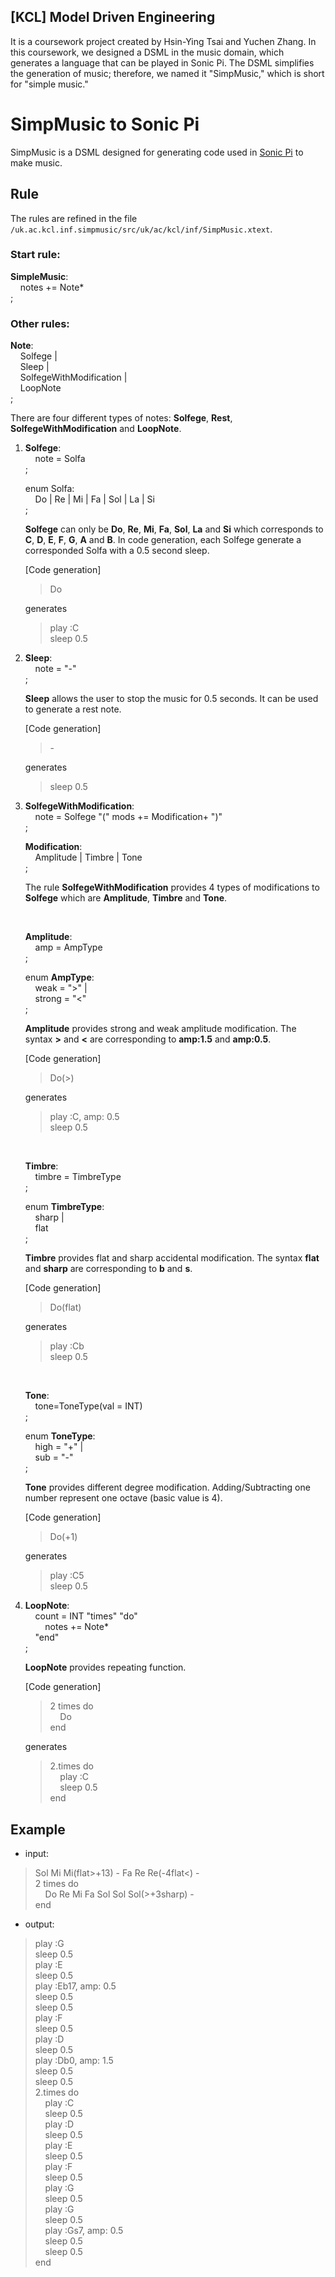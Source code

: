 ## [KCL] Model Driven Engineering
It is a coursework project created by Hsin-Ying Tsai and Yuchen Zhang. In this coursework, we designed a DSML in the music domain, which generates a language that can be played in Sonic Pi. The DSML simplifies the generation of music; therefore, we named it "SimpMusic," which is short for "simple music."

# SimpMusic to Sonic Pi

SimpMusic is a DSML designed for generating code used in [Sonic Pi](https://sonic-pi.net/) to make music.

## Rule

The rules are refined in the file `/uk.ac.kcl.inf.simpmusic/src/uk/ac/kcl/inf/SimpMusic.xtext`.

### Start rule:

**SimpleMusic**:\
&nbsp;&nbsp;&nbsp;&nbsp;notes += Note*\
;

### Other rules:

**Note**:\
&nbsp;&nbsp;&nbsp;&nbsp;Solfege |\
&nbsp;&nbsp;&nbsp;&nbsp;Sleep |\
&nbsp;&nbsp;&nbsp;&nbsp;SolfegeWithModification |\
&nbsp;&nbsp;&nbsp;&nbsp;LoopNote\
;
    
There are four different types of notes: **Solfege**, **Rest**, **SolfegeWithModification** and **LoopNote**.
    
1. **Solfege**:\
&nbsp;&nbsp;&nbsp;&nbsp;note = Solfa\
;
    
    enum Solfa:\
&nbsp;&nbsp;&nbsp;&nbsp;Do | Re | Mi | Fa | Sol | La | Si\
;
    
    **Solfege** can only be **Do**, **Re**, **Mi**, **Fa**, **Sol**, **La** and **Si** which corresponds to **C**, **D**, **E**, **F**, **G**, **A** and **B**. In code generation, each Solfege generate a corresponded Solfa with a 0.5 second sleep.
    
    [Code generation]
    
    >Do
   
    generates
            
    >play :C\
    >sleep 0.5
    
2. **Sleep**:\
&nbsp;&nbsp;&nbsp;&nbsp;note = "-"\
;
    
    **Sleep** allows the user to stop the music for 0.5 seconds. It can be used to generate a rest note.
    
    [Code generation]
    
    >\-
    
    generates
            
    >sleep 0.5
    
3. **SolfegeWithModification**:\
&nbsp;&nbsp;&nbsp;&nbsp;note = Solfege "(" mods += Modification+ ")"\
;

    **Modification**:\
&nbsp;&nbsp;&nbsp;&nbsp;Amplitude | Timbre | Tone\
;
    
    The rule **SolfegeWithModification** provides 4 types of modifications to **Solfege** which are **Amplitude**, **Timbre** and **Tone**.
    
    <br />
    
    **Amplitude**:\
&nbsp;&nbsp;&nbsp;&nbsp;amp = AmpType\
;
    
    enum **AmpType**:\
&nbsp;&nbsp;&nbsp;&nbsp;weak = ">" |\
&nbsp;&nbsp;&nbsp;&nbsp;strong = "<"\
;
    
    **Amplitude** provides strong and weak amplitude modification. The syntax **>** and **<** are corresponding to **amp:1.5** and **amp:0.5**.
    
    [Code generation]
    
    >Do(>)
    
    generates
            
    >play :C, amp: 0.5\
    >sleep 0.5
    
    <br />

    **Timbre**:\
&nbsp;&nbsp;&nbsp;&nbsp;timbre = TimbreType\
;
    
    enum **TimbreType**:\
&nbsp;&nbsp;&nbsp;&nbsp;sharp |\
&nbsp;&nbsp;&nbsp;&nbsp;flat\
;
    
    **Timbre** provides flat and sharp accidental modification. The syntax **flat** and **sharp** are corresponding to **b** and **s**.
    
    [Code generation]
    
    >Do(flat)
    
    generates
            
    >play :Cb\
    >sleep 0.5
    
    <br />
    
    **Tone**:\
&nbsp;&nbsp;&nbsp;&nbsp;tone=ToneType(val = INT)\
;
    
    enum **ToneType**:\
&nbsp;&nbsp;&nbsp;&nbsp;high = "+" |\
&nbsp;&nbsp;&nbsp;&nbsp;sub = "-"\
;
    
    **Tone** provides different degree modification. Adding/Subtracting one number represent one octave (basic value is 4).
    
    [Code generation]
    
    >Do(+1)
    
    generates
            
    >play :C5\
    >sleep 0.5
    
4. **LoopNote**:\
&nbsp;&nbsp;&nbsp;&nbsp;count = INT "times" "do"\
&nbsp;&nbsp;&nbsp;&nbsp;&nbsp;&nbsp;&nbsp;&nbsp;notes += Note*\
&nbsp;&nbsp;&nbsp;&nbsp;"end"\
;
    
    **LoopNote** provides repeating function.
    
    [Code generation]
    
    >2 times do\
    >&nbsp;&nbsp;&nbsp;&nbsp;Do\
    >end
    
    generates
            
    >2.times do\
    >&nbsp;&nbsp;&nbsp;&nbsp;play :C\
    >&nbsp;&nbsp;&nbsp;&nbsp;sleep 0.5\
    >end
    

## Example

- input:

>Sol Mi Mi(flat>+13) - Fa Re Re(-4flat<) -\
>2 times do\
>&nbsp;&nbsp;&nbsp;&nbsp;Do Re Mi Fa Sol Sol Sol(>+3sharp) -\
>end

- output:

>play :G\
>sleep 0.5\
>play :E\
>sleep 0.5\
>play :Eb17, amp: 0.5\
>sleep 0.5\
>sleep 0.5\
>play :F\
>sleep 0.5\
>play :D\
>sleep 0.5\
>play :Db0, amp: 1.5\
>sleep 0.5\
>sleep 0.5\
>2.times do\
>&nbsp;&nbsp;&nbsp;&nbsp;play :C\
>&nbsp;&nbsp;&nbsp;&nbsp;sleep 0.5\
>&nbsp;&nbsp;&nbsp;&nbsp;play :D\
>&nbsp;&nbsp;&nbsp;&nbsp;sleep 0.5\
>&nbsp;&nbsp;&nbsp;&nbsp;play :E\
>&nbsp;&nbsp;&nbsp;&nbsp;sleep 0.5\
>&nbsp;&nbsp;&nbsp;&nbsp;play :F\
>&nbsp;&nbsp;&nbsp;&nbsp;sleep 0.5\
>&nbsp;&nbsp;&nbsp;&nbsp;play :G\
>&nbsp;&nbsp;&nbsp;&nbsp;sleep 0.5\
>&nbsp;&nbsp;&nbsp;&nbsp;play :G\
>&nbsp;&nbsp;&nbsp;&nbsp;sleep 0.5\
>&nbsp;&nbsp;&nbsp;&nbsp;play :Gs7, amp: 0.5\
>&nbsp;&nbsp;&nbsp;&nbsp;sleep 0.5\
>&nbsp;&nbsp;&nbsp;&nbsp;sleep 0.5\
>end
